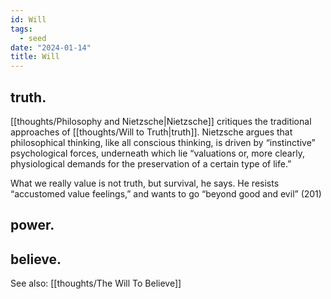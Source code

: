 ```yaml
---
id: Will
tags:
  - seed
date: "2024-01-14"
title: Will
---
```


## truth.

[[thoughts/Philosophy and Nietzsche|Nietzsche]] critiques the traditional approaches of [[thoughts/Will to Truth|truth]]. Nietzsche argues that philosophical thinking, like all conscious thinking, is driven by “instinctive” psychological forces, underneath which lie “valuations or, more clearly, physiological demands for the preservation of a certain type of life.”

What we really value is not truth, but survival, he says. He resists “accustomed value feelings,” and wants to go “beyond good and evil” (201)

## power.

## believe.

See also: [[thoughts/The Will To Believe]]
